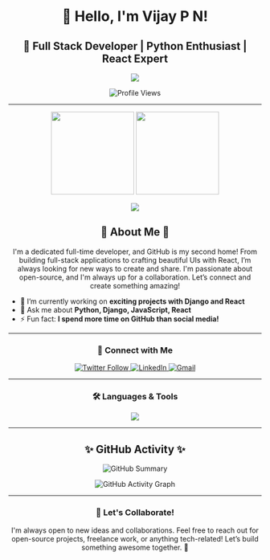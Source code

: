 <h1 align="center">👋 Hello, I'm Vijay P N!</h1>
<h2 align="center">🚀 Full Stack Developer | Python Enthusiast | React Expert</h2>
<p align="center">
  <img src="https://readme-typing-svg.herokuapp.com?color=%2300C9A7&lines=Welcome+to+my+GitHub+Universe;I'm+a+Full+Time+Coder;Passionate+about+Web+Development;Python+%7C+Django+%7C+React+%7C+JavaScript!" />
</p>

<p align="center">
  <img src="https://komarev.com/ghpvc/?username=vijaypn2002&label=Profile%20views&color=0e75b6&style=flat" alt="Profile Views" /> 
</p>

---

<div align="center">
  <img src="https://github-readme-stats.vercel.app/api?username=vijaypn2002&show_icons=true&hide_border=true&bg_color=0D1117&text_color=58A6FF&icon_color=1F6FEB&title_color=8B949E&include_all_commits=true&count_private=true&theme=radical" height="165" />
  <img src="https://github-readme-streak-stats.herokuapp.com?user=vijaypn2002&hide_border=true&theme=radical" height="165" />
</div>

<p align="center">
  <img src="https://github-readme-stats.vercel.app/api/top-langs/?username=vijaypn2002&layout=compact&theme=radical&hide_border=true" />
</p>

<h2 align="center">🌟 About Me 🌟</h2>
<p align="center">I'm a dedicated full-time developer, and GitHub is my second home! From building full-stack applications to crafting beautiful UIs with React, I’m always looking for new ways to create and share. I'm passionate about open-source, and I'm always up for a collaboration. Let’s connect and create something amazing!</p>

- 🔭 I’m currently working on **exciting projects with Django and React**
- 💬 Ask me about **Python, Django, JavaScript, React**
- ⚡ Fun fact: **I spend more time on GitHub than social media!**

---

<h3 align="center">💼 Connect with Me</h3>
<p align="center">
  <a href="https://twitter.com/vijay_pn" target="_blank">
    <img src="https://img.shields.io/twitter/follow/vijay_pn?logo=twitter&style=for-the-badge" alt="Twitter Follow" />
  </a>
  <a href="https://linkedin.com/in/vijay_pn" target="_blank">
    <img src="https://img.shields.io/badge/-LinkedIn-0A66C2?style=for-the-badge&logo=linkedin&logoColor=white" alt="LinkedIn" />
  </a>
  <a href="mailto:Pnvijay90@gmail.com">
    <img src="https://img.shields.io/badge/Email-D14836?style=for-the-badge&logo=gmail&logoColor=white" alt="Gmail" />
  </a>
</p>

---

<h3 align="center">🛠️ Languages & Tools</h3>
<p align="center">
  <img src="https://skillicons.dev/icons?i=python,django,react,html,css,javascript,mongodb,mysql,bootstrap,aws,figma,git,linux,photoshop" />
</p>

---

<h2 align="center">✨ GitHub Activity ✨</h2>
<p align="center">
  <img src="https://github-profile-summary-cards.vercel.app/api/cards/profile-details?username=vijaypn2002&theme=radical" alt="GitHub Summary" />
</p>

<p align="center">
  <img src="https://github-readme-activity-graph.vercel.app/graph?username=vijaypn2002&theme=react-dark&hide_border=true&area=true&color=58A6FF" alt="GitHub Activity Graph" />
</p>

---

<h3 align="center">🎉 Let's Collaborate!</h3>
<p align="center">I'm always open to new ideas and collaborations. Feel free to reach out for open-source projects, freelance work, or anything tech-related! Let’s build something awesome together. 🚀</p>
